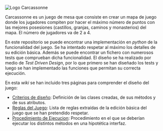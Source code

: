 ![Logo Carcassonne](http://gamefindr.co/wp-content/uploads/2015/03/LOGO-CARCASSONNE-1280x420.jpg "Logo Carcassonne")

Carcassonne es un juego de mesa que consiste en crear un mapa de juego donde los jugadores compiten por hacer el máximo número de puntos con las mejores posesiones (castillos, granjas, caminos y monasterios) del mapa. El número de jugadores va de 2 a 4.

En este repositorio se puede encontrar una implementación en _python_ de la funcionalidad del juego. Se ha intentado respetar al máximo los detalles de su edición básica. Además se puede encontrar un fichero con numerosos tests que comprueban dicha funcionalidad. El diseño se ha realizado por medio de _Test Driven Design_, por lo que primero se han diseñado los tests y luego se han implementado las funciones que permitan su correcta ejecución.

En esta _wiki_ se han incluido tres páginas para comprender el diseño del juego:

* [Criterios de diseño](https://github.com/vbotas/PracticaFinal-ISI/wiki/Criterios-de-dise%C3%B1o): Definición de las clases creadas, de sus métodos y de sus atributos.
* [Reglas del Juego](https://github.com/vbotas/PracticaFinal-ISI/wiki/Reglas-del-Juego): Lista de reglas extraídas de la edición básica del juego que se han pretendido respetar.
*  [Procedimiento de Ejecucion](https://github.com/vbotas/PracticaFinal-ISI/wiki/Procedimiento-de-ejecuci%C3%B3n): Procedimiento en el que se deberían ejecutar los distintos métodos en una hipotética interfaz.
